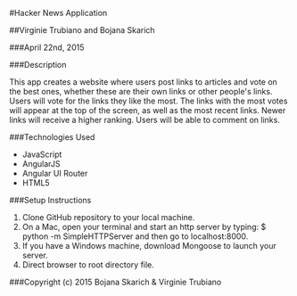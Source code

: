 #Hacker News Application

##Virginie Trubiano and Bojana Skarich

###April 22nd, 2015

###Description

This app creates a website where users post links to articles and vote on the best ones, whether these are their own links or other people's links. Users will vote for the links they like the most. The links with the most votes will appear at the top of the screen, as well as the most recent links. Newer links will receive a higher ranking. Users will be able to comment on links. 





###Technologies Used

* JavaScript
* AngularJS
* Angular UI Router
* HTML5

###Setup Instructions

1. Clone GitHub repository to your local machine.
2. On a Mac, open your terminal and start an http server by typing:
$ python -m SimpleHTTPServer and then go to  localhost:8000.
3. If you have a Windows machine, download Mongoose to launch your server.
4. Direct browser to root directory file.

###Copyright (c) 2015 Bojana Skarich & Virginie Trubiano
